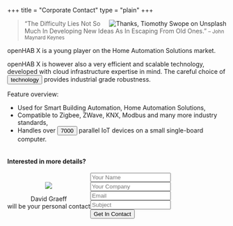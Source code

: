 +++
title = "Corporate Contact"
type = "plain"
+++

<img class="ml-md-3" style="float:right;max-width:500px" src="/img/tiomothy-swope-116695-unsplash.jpg" title="Thanks, Tiomothy Swope on Unsplash">

<blockquote class="blockquote p-4">
    “The Difficulty Lies Not So Much In Developing New Ideas As In Escaping From Old Ones.” <small>– John Maynard Keynes</small>
</blockquote>

openHAB X is a young player on the Home Automation Solutions market.

openHAB X is however also a very efficient and scalable technology, developed with cloud infrastructure expertise in mind. The careful choice of <button class="btn-link contexthelp" id="technology" title="Context help">technology</button> provides industrial grade robustness.

<template data-popover="technology">
<p style="max-width: 500px">
OHX Core shoulders on <b>Rust</b>, the modern, efficient, secure system programming language and relies on <b>EXT4</b> for document storage and <b>REDIS</b> for state management. <b>InfluxDB</b> makes up its long term memory.
</p>
</template>
<ui-tooltip target="technology"></ui-tooltip>

Feature overview:

* Used for Smart Building Automation, Home Automation Solutions,
* Compatible to Zigbee, ZWave, KNX, Modbus and many more industry standards,
* Handles over <button class="btn-link contexthelp" id="benchmark" title="Context help">7000</button> parallel IoT devices on a small single-board computer.

<template data-popover="benchmark">
<p style="max-width: 500px">
Based on a 95%-percentile 50ms response time on a Raspberry PI 3 with the openHAB X Distribution OS 2019-05-30 and simulated http connected WebThings.
</p>
<p>Perform your own benchmark with the <a href="#">Benchmark Tool</a>.
</template>
<ui-tooltip target="benchmark"></ui-tooltip>

<div style="clear:both" class="my-4 py-4"></div>

<h4 class="card-title text-center mb-4">Interested in more details?</h4>
<div style="display:flex;flex-direction:row">
    <div class="col-3" style="align-self: center;text-align:center">
        <img class="mb-2" style="max-width:200px" src="/img/david.jpg">
        <p>David Graeff<br>will be your personal contact</p>
    </div>
    <article class="col-9 card-body" style="max-width: 600px;">
        <form>
            <div class="form-group">
                <div class="input-group">
                    <div class="input-group-prepend">
                        <span class="input-group-text"> <i class="fa fa-user"></i> </span>
                    </div>
                    <input name="name" class="form-control" placeholder="Your Name" type="name">
                </div>
            </div>
            <div class="form-group">
                <div class="input-group">
                    <div class="input-group-prepend">
                        <span class="input-group-text"> <i class="fa fa-building"></i> </span>
                    </div>
                    <input name="company" class="form-control" placeholder="Your Company" type="company">
                </div>
            </div>
            <div class="form-group">
                <div class="input-group">
                    <div class="input-group-prepend">
                        <span class="input-group-text"> <i class="fa fa-envelope"></i> </span>
                    </div>
                    <input name="email" class="form-control" placeholder="Email" type="email">
                </div>
            </div>
            <div class="form-group">
                <div class="input-group">
                    <div class="input-group-prepend">
                        <span class="input-group-text"> <i class="fa fa-font"></i> </span>
                    </div>
                    <input name="subject" class="form-control" placeholder="Subject" type="text" list="subjects">
                </div>
            </div>
            <div class="form-group">
                <button type="submit" class="btn btn-info btn-block"> Get In Contact </button>
            </div>
            <datalist id="subjects">  
            <option value="Other">  
            <option value="I'm interested in Building Automation">
            <option value="I like to have support for my product in OHX">
            </datalist>  
        </form>
    </article>
</div>